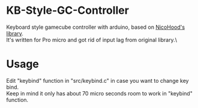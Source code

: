 # KB-Style-GC-Controller
Keyboard style gamecube controller with arduino, based on [NicoHood's library](https://github.com/NicoHood/Nintendo).\
It's written for Pro micro and got rid of input lag from original library.\
# Usage
Edit "keybind" function in "src/keybind.c" in case you want to change key bind.\
Keep in mind it only has about 70 micro seconds room to work in "keybind" function.
